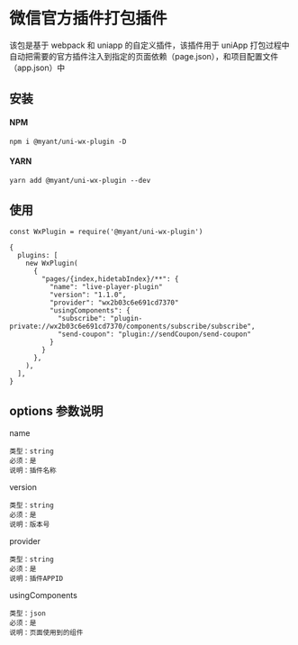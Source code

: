 # 微信官方插件打包插件

该包是基于 webpack 和 uniapp 的自定义插件，该插件用于 uniApp 打包过程中自动把需要的官方插件注入到指定的页面依赖（page.json），和项目配置文件（app.json）中

## 安装

#### NPM

```
npm i @myant/uni-wx-plugin -D
```

#### YARN

```
yarn add @myant/uni-wx-plugin --dev
```

## 使用

```
const WxPlugin = require('@myant/uni-wx-plugin')

{
  plugins: [
    new WxPlugin(
      {
        "pages/{index,hidetabIndex}/**": {
          "name": "live-player-plugin"
          "version": "1.1.0",
          "provider": "wx2b03c6e691cd7370"
          "usingComponents": {
            "subscribe": "plugin-private://wx2b03c6e691cd7370/components/subscribe/subscribe",
            "send-coupon": "plugin://sendCoupon/send-coupon"
          }
        }
      },
    ),
  ],
}

```

## options 参数说明

name

```text
类型：string
必须：是
说明：插件名称
```

version

```text
类型：string
必须：是
说明：版本号
```

provider

```text
类型：string
必须：是
说明：插件APPID
```

usingComponents

```text
类型：json
必须：是
说明：页面使用到的组件
```
